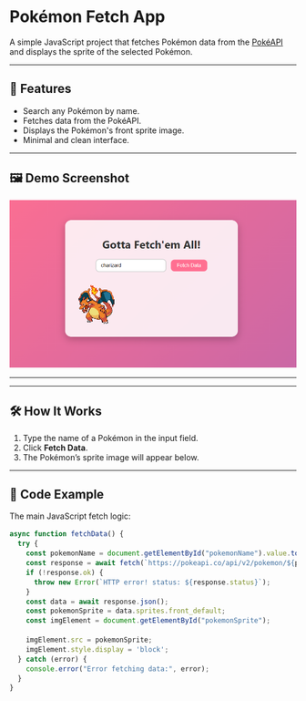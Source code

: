 # Pokémon Fetch App

A simple JavaScript project that fetches Pokémon data from the [PokéAPI](https://pokeapi.co/) and displays the sprite of the selected Pokémon.

---

## 🚀 Features
- Search any Pokémon by name.
- Fetches data from the PokéAPI.
- Displays the Pokémon's front sprite image.
- Minimal and clean interface.

---

## 🖼️ Demo Screenshot

![alt text](image.png)

---


---

## 🛠️ How It Works
1. Type the name of a Pokémon in the input field.
2. Click **Fetch Data**.
3. The Pokémon’s sprite image will appear below.

---

## 📜 Code Example
The main JavaScript fetch logic:
```javascript
async function fetchData() {
  try {
    const pokemonName = document.getElementById("pokemonName").value.toLowerCase();
    const response = await fetch(`https://pokeapi.co/api/v2/pokemon/${pokemonName}`);
    if (!response.ok) {
      throw new Error(`HTTP error! status: ${response.status}`);
    }
    const data = await response.json();
    const pokemonSprite = data.sprites.front_default;
    const imgElement = document.getElementById("pokemonSprite");

    imgElement.src = pokemonSprite;
    imgElement.style.display = 'block';
  } catch (error) {
    console.error("Error fetching data:", error);
  }
}
